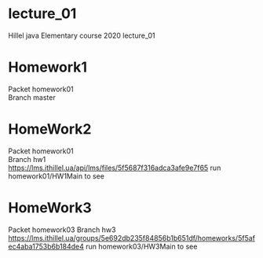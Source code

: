 # lecture_01
Hillel java Elementary course 2020 lecture_01
# Homework1
Packet homework01  
Branch master  

# HomeWork2
Packet homework01  
Branch hw1  
https://lms.ithillel.ua/api/lms/files/5f5687f316adca3afe9e7f65
run homework01/HW1Main to see

# HomeWork3
Packet homework03
Branch hw3  
https://lms.ithillel.ua/groups/5e692db235f84856b1b651df/homeworks/5f5afec4aba1753b6b184de4
run homework03/HW3Main to see